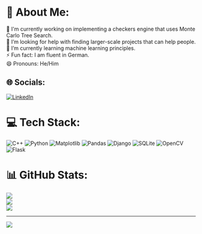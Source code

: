 # 💫 About Me:
🔭 I'm currently working on implementing a checkers engine that uses Monte Carlo Tree Search.<br>🤝 I’m looking for help with finding larger-scale projects that can help people.<br>🌱 I’m currently learning machine learning principles.<br>⚡ Fun fact: I am fluent in German.<br>😄 Pronouns: He/Him


## 🌐 Socials:
[![LinkedIn](https://img.shields.io/badge/LinkedIn-%230077B5.svg?logo=linkedin&logoColor=white)](https://linkedin.com/in/https://www.linkedin.com/in/aidan-goeschel-5ba5b8261/) 

# 💻 Tech Stack:
![C++](https://img.shields.io/badge/c++-%2300599C.svg?style=for-the-badge&logo=c%2B%2B&logoColor=white) ![Python](https://img.shields.io/badge/python-3670A0?style=for-the-badge&logo=python&logoColor=ffdd54) ![Matplotlib](https://img.shields.io/badge/Matplotlib-%23ffffff.svg?style=for-the-badge&logo=Matplotlib&logoColor=black) ![Pandas](https://img.shields.io/badge/pandas-%23150458.svg?style=for-the-badge&logo=pandas&logoColor=white) ![Django](https://img.shields.io/badge/django-%23092E20.svg?style=for-the-badge&logo=django&logoColor=white) ![SQLite](https://img.shields.io/badge/sqlite-%2307405e.svg?style=for-the-badge&logo=sqlite&logoColor=white) ![OpenCV](https://img.shields.io/badge/opencv-%23white.svg?style=for-the-badge&logo=opencv&logoColor=white) ![Flask](https://img.shields.io/badge/flask-%23000.svg?style=for-the-badge&logo=flask&logoColor=white)
# 📊 GitHub Stats:
![](https://github-readme-stats.vercel.app/api?username=aidangoesch&theme=dark&hide_border=false&include_all_commits=false&count_private=false)<br/>
![](https://github-readme-streak-stats.herokuapp.com/?user=aidangoesch&theme=dark&hide_border=false)<br/>
![](https://github-readme-stats.vercel.app/api/top-langs/?username=aidangoesch&theme=dark&hide_border=false&include_all_commits=false&count_private=false&layout=compact)

---
[![](https://visitcount.itsvg.in/api?id=aidangoesch&icon=0&color=0)](https://visitcount.itsvg.in)
